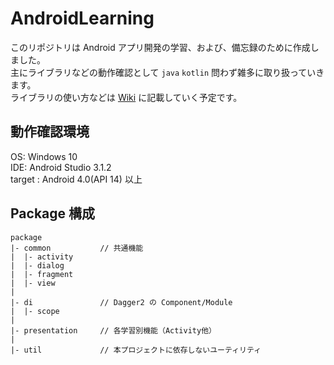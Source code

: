 # AndroidLearning

このリポジトリは Android アプリ開発の学習、および、備忘録のために作成しました。  
主にライブラリなどの動作確認として `java` `kotlin` 問わず雑多に取り扱っていきます。  
ライブラリの使い方などは [Wiki](https://github.com/ttanaka330/AndroidLearning/wiki) に記載していく予定です。  

## 動作確認環境

OS:  Windows 10  
IDE: Android Studio 3.1.2  
target : Android 4.0(API 14) 以上  

## Package 構成

```
package
|- common           // 共通機能
|  |- activity
|  |- dialog
|  |- fragment
|  |- view
|
|- di               // Dagger2 の Component/Module
|  |- scope
|
|- presentation     // 各学習別機能（Activity他）
|
|- util             // 本プロジェクトに依存しないユーティリティ

```

